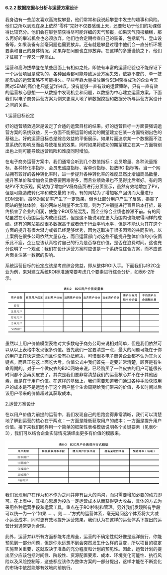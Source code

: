 #### 6.2.2 数据挖掘与分析与运营方案设计

我身边有一些朋友喜欢高海拔攀登，他们常常和我说起攀登中发生的趣事和风险。他们之所以到现在身上依然“零件”完好不仅要感谢上天，还要归功于他们的功课做得比较充分。他们会在攀登前获得尽可能详细的天气预报，如果天气预报糟糕，那么再好的攀岩机会也必须放弃。他们也会定期检查自己的装备，包括氧气、登山设备等，如果装备有丝毫问题也需要放弃。还有就是攀登过程中他们会一直分析环境要素和自己的身体情况，如果存在问题也立即放弃。在这样的多重谨慎之下，他们才征服了一座又一座高山。

运营和高海拔攀登在某些层面上有相似之处，即使有丰富的运营经验也不能保证下一个运营项目是成功的，各种因素都可能导致运营方案失效，依靠不变的、单一技能形成的运营策略不可能持久。早些年靠大量投放廉价SEM获得成功的企业今天面对SEM的高价也只能望洋兴叹。没有能够一直有效的运营策略，只有一直有效的运营核心思想——从数据中发现机会和问题，以数据为中心建立运营方案。下面我们以电子商务运营方案为例来更深入地了解数据挖掘和数据分析与运营方案设计之间的关系。

1.运营目标设定

好的运营绩效通常是设定了合适的运营目标的结果。好的运营目标一方面要强调运营方案的系统效益，另一方面不能把运营的成功的期望建立在某一方面特别出色的基础上。好的运营目标总是综合效益的平衡展示。如果片面追求某一个数据而不注意系统的影响反而会导致相反的效果，同时如果将成功的期望建立在某一方面特别出色上则可能导致运营风险和难度同时增加。

在电子商务运营方案中，我们通常会听到几个数值指标：会员增量、各种流量指标、各种转化率指标、会员忠诚度指标、客单价指标、投放ROI指标等。当一个网站拥有较好的各种转化率时，进一步提升各种转化率的难度显然比增加商品数量、提升客单价和增加会员数等要困难得多，而且业绩效果也不见得比后者好。有的网站PV不太乐观，网站为了增加PV将商品页进行分页显示，虽然有效地增加了PV，但是可能造成转化率和成交量的下降。有的网站为了增加客户回访而大量进行EDM营销，虽然对回访率产生了一定效果，但也让部分用户产生了反感，损害了网站的整体体验。有的网站总销量不太乐观，则为了冲销量进行盲目赔本打折，最终损害了企业的利润，使整个ROI系统混乱，而企业综合业绩也停滞不前。有的网站虽然在小范围运营内成绩斐然，但是这不能说明在更大范围内也能取得同样的成绩。还有的网站虽然很多数据高于或者低于行业平均水平，但是不能认为其在这个方面的提升有很大潜力或者已经足够优秀，因为这取决于很多因素的共同影响。以上案例在很多公司依然大量存在，而且运营部门对这些不能提升整体价值的小伎俩乐此不疲，企业应该认真检讨自己的行为是否存在价值，是否在浪费时间。这也充分说明了一个观点：我们在设计运营方案时应该是一个系统性综合方案，而不应该片面关注某一数据的影响。

系统运营目标的设定应该是考虑综合效益，即从整体ROI入手。下面我们以B2C企业为例，来对建立系统ROI标准通常要考虑几个要素进行综合分析，如表6-2所示。

![](images/image01385.jpeg)

虽然以上用户价值模型表格对大多数电子商务公司来说相对简单，但是我们依然可以从以上表格中发现很多价值。首先我们一定要清楚一点，最大的问题可能在于你的用户正在快速流失而且你没有办法解决，可惜很多电子商务企业都不认为其为关键点，而且正在这上面吃大亏。价值公式中我们首先一定要非常清楚，顾客是有生命周期的。对于一个做皮衣的B2C网站来说，已经购买了一件皮衣的用户可能很长时间都不会再买皮衣了。其次是我们要非常清楚我们的运营核心并不在于其他因素，而是在于用户价值。在这样的基础上，我们需要知道我们通过各种手段获取用户的成本是不是远远小于这个用户整个生命周期给我们带来的价值，多长时间以后该用户带来的价值超过其获取成本。

2.运营方案设计

在以用户价值为前提的运营中，我们发现自己的思路变得非常清晰，我们可以清楚地了解到运营的核心在于两点：一方面是降低获取用户的成本；一方面是提升用户价值。接下来我们同样用一个简单的框架性表格模版说明各个关键要素（见表6-3），我们可以结合企业实际情况演绎出更多有价值的模版来。

![](images/image01386.jpeg)

我们发现用户在作为和不作为之间并非有巨大的鸿沟，而只需要增加必要的动力即可。在上表中，其核心思想为投放一定运营成本从而获得更大收益，具体的方式为采用各种运营手段和运营工具，重点在于ROI控制和管理。另外我们发现所有手段可以统一为一个“如果……，则……”方式的运营体系，毫无疑问这个体系将大大减小运营成本，同时更有效地提升运营效果，我们认为在这样的运营体系下提出的运营计划通常更为合理。

此外，运营并非所有方面都能考虑周全，运营的不确定性就好像是远洋航行，你能预见到一部分问题，但是你永远想不到会突然发生什么样的巨变，所以项目的稳定实施至关重要，这就取决于准备的充分程度和计划的预见性。因此，运营计划的提出至少应该包括时间性、阶段性、资源配置要素、成本、环境变化可能性、执行风险以及风险控制等，这些都应该作为整体方案的一部分提出，这样才能在不断变化的市场中依然能够有效地向前航行。
